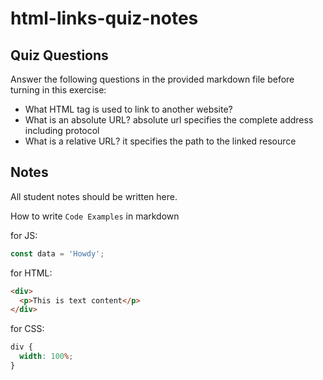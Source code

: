 # html-links-quiz-notes

## Quiz Questions

Answer the following questions in the provided markdown file before turning in this exercise:

- What HTML tag is used to link to another website?
  <a></a>
- What is an absolute URL?
  absolute url specifies the complete address including protocol
- What is a relative URL?
  it specifies the path to the linked resource

## Notes

All student notes should be written here.

How to write `Code Examples` in markdown

for JS:

```javascript
const data = 'Howdy';
```

for HTML:

```html
<div>
  <p>This is text content</p>
</div>
```

for CSS:

```css
div {
  width: 100%;
}
```
